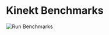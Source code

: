 # Kinekt Benchmarks

![Run Benchmarks](<https://github.com/simplicity/kinekt-benchmarks/actions/workflows/Run Benchmarks.yml/badge.svg>)
